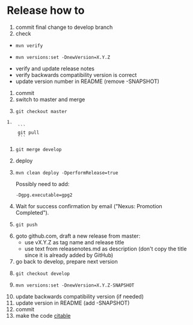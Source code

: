 
# Release how to
 
 1. commit final change to develop branch
 1. check
   * 
        ```
        mvn verify
        ```
   * 
        ```
        mvn versions:set -DnewVersion=X.Y.Z
        ```
   * verify and update release notes
   * verify backwards compatibility version is correct
   * update version number in README (remove -SNAPSHOT)
 1. commit
 1. switch to master and merge
   1. 
        ```
        git checkout master
        ```
    1. 
        ```
        git pull
        ```
   1. 
        ```
        git merge develop
        ```
 1. deploy
   1. 
        ```
        mvn clean deploy -DperformRelease=true
        ``` 
        Possibly need to add:
        ```
        -Dgpg.executable=gpg2
        ```
   1. Wait for success confirmation by email ("Nexus: Promotion Completed").
 1. 
      ```
      git push
      ```
 1. goto github.com, draft a new release from master:
    * use vX.Y.Z as tag name and release title
    * use text from releasenotes.md as description (don't copy the title since it is already added by GitHub)
 1. go back to develop, prepare next version
   1. 
        ```
        git checkout develop
        ```
   1. 
        ```
        mvn versions:set -DnewVersion=X.Y.Z-SNAPSHOT
        ```
   1. update backwards compatibility version (if needed)
   1. update version in README (add -SNAPSHOT)
 1. commit
 1. make the code [citable](https://guides.github.com/activities/citable-code/)


